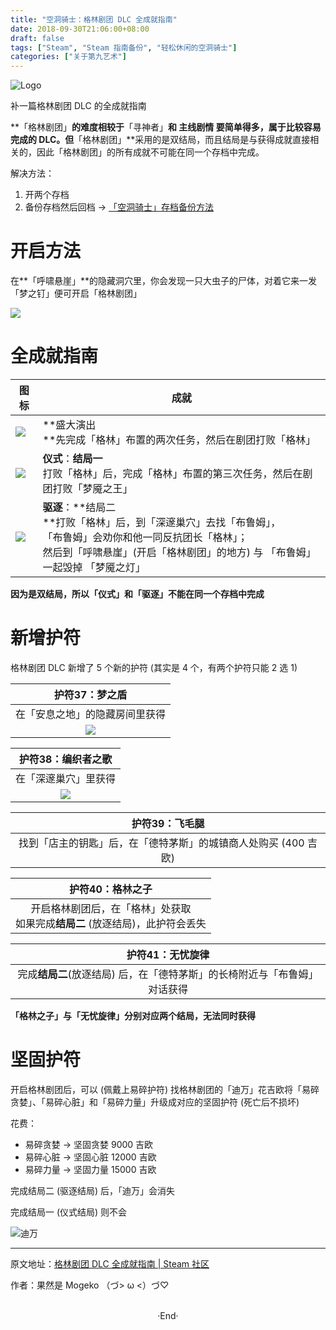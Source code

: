 ```yaml
---
title: "空洞骑士：格林剧团 DLC 全成就指南"
date: 2018-09-30T21:06:00+08:00
draft: false
tags: ["Steam", "Steam 指南备份", "轻松休闲的空洞骑士"]
categories: ["关于第九艺术"]
---
```


<img src="https://mogeko.github.io/images/022/logo.jpg"  alt="Logo" >

补一篇格林剧团 DLC 的全成就指南

**「格林剧团」**的难度相较于**「寻神者」**和 **主线剧情** 要简单得多，属于比较容易完成的 DLC。但**「格林剧团」**采用的是双结局，而且结局是与获得成就直接相关的，因此「格林剧团」的所有成就不可能在同一个存档中完成。

解决方法：

1. 开两个存档
2. 备份存档然后回档 -> [「空洞骑士」存档备份方法](https://mogeko.github.io/2018/021)

<!--more-->

# 开启方法

在**「呼啸悬崖」**的隐藏洞穴里，你会发现一只大虫子的尸体，对着它来一发「梦之钉」便可开启「格林剧团」

<img src="https://steamuserimages-a.akamaihd.net/ugc/941706910129642756/5712015F9CCD8E9DD2CD9541047C68214624F047/">



# 全成就指南

| 图标                                                         | 成就                                                         |
| ------------------------------------------------------------ | ------------------------------------------------------------ |
| <img src="https://steamuserimages-a.akamaihd.net/ugc/941706910129657351/982F6BD69415E06696E2FC414BC595700663AB37/"> | **盛大演出<br />**先完成「格林」布置的两次任务，然后在剧团打败「格林」 |
| <img src="https://steamuserimages-a.akamaihd.net/ugc/941706910129658013/11A174017FA3BAA8169C362C0740DEABABB5C241/"> | **仪式**：**结局一**<br />打败「格林」后，完成「格林」布置的第三次任务，然后在剧团打败「梦魇之王」 |
| <img src="https://steamuserimages-a.akamaihd.net/ugc/941706910129658378/D08C26C6B6B675DC3135B43FDD124EEC41E351F6/"> | **驱逐**：**结局二<br />**打败「格林」后，到「深邃巢穴」去找「布鲁姆」，<br />「布鲁姆」会劝你和他一同反抗团长「格林」；<br />然后到「呼啸悬崖」(开启「格林剧团」的地方) 与 「布鲁姆」一起毁掉 「梦魇之灯」 |

**因为是双结局，所以「仪式」和「驱逐」不能在同一个存档中完成**



# 新增护符

格林剧团 DLC 新增了 5 个新的护符 (其实是 4 个，有两个护符只能 2 选 1)

|                        护符37：梦之盾                        |
| :----------------------------------------------------------: |
|                在「安息之地」的隐藏房间里获得                |
|  <img src="https://steamuserimages-a.akamaihd.net/ugc/941706910129753822/ECF24E7F5328A152EB5E879BE81601AEADFF32C9/"> |

|                      护符38：编织者之歌                      |
| :----------------------------------------------------------: |
|                     在「深邃巢穴」里获得                     |
|  <img src="https://steamuserimages-a.akamaihd.net/ugc/941706910129763750/E91FD4677E0E428FC133FC57CE350A527A8181B8/"> |

|                        护符39：飞毛腿                        |
| :----------------------------------------------------------: |
| 找到「店主的钥匙」后，在「德特茅斯」的城镇商人处购买 (400 吉欧) |

|                       护符40：格林之子                       |
| :----------------------------------------------------------: |
| 开启格林剧团后，在「格林」处获取<br />如果完成**结局二** (放逐结局)，此护符会丢失 |

|                       护符41：无忧旋律                       |
| :----------------------------------------------------------: |
| 完成**结局二**(放逐结局) 后，在「德特茅斯」的长椅附近与「布鲁姆」对话获得 |

**「格林之子」与「无忧旋律」分别对应两个结局，无法同时获得**



#  坚固护符

开启格林剧团后，可以 (佩戴上易碎护符) 找格林剧团的「迪万」花吉欧将「易碎贪婪」、「易碎心脏」和「易碎力量」升级成对应的坚固护符 (死亡后不损坏)

花费：

- 易碎贪婪 -> 坚固贪婪 9000 吉欧
- 易碎心脏 -> 坚固心脏 12000 吉欧
- 易碎力量 -> 坚固力量 15000 吉欧

完成结局二 (驱逐结局) 后，「迪万」会消失

完成结局一 (仪式结局) 则不会

 <img src="https://steamuserimages-a.akamaihd.net/ugc/941706910129970560/D978E5F63B3819C2A361DA2DB2343E82EEC7BFDC/"  alt="迪万" >

---

原文地址：[格林剧团 DLC 全成就指南 | Steam 社区](https://steamcommunity.com/sharedfiles/filedetails/?id=1526799965)

作者：果然是 Mogeko （づ> ω <）づ♡ 





<br>

<center>  ·End·  </center>